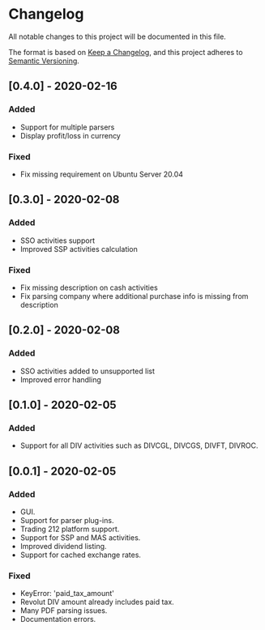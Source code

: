 # Changelog

All notable changes to this project will be documented in this file.

The format is based on [Keep a Changelog](https://keepachangelog.com/en/1.0.0/),
and this project adheres to [Semantic Versioning](https://semver.org/spec/v2.0.0.html).

## [0.4.0] - 2020-02-16
### Added
- Support for multiple parsers
- Display profit/loss in currency

### Fixed
- Fix missing requirement on Ubuntu Server 20.04

## [0.3.0] - 2020-02-08
### Added
- SSO activities support
- Improved SSP activities calculation

### Fixed
- Fix missing description on cash activities
- Fix parsing company where additional purchase info is missing from description
  
## [0.2.0] - 2020-02-08
### Added
- SSO activities added to unsupported list
- Improved error handling

## [0.1.0] - 2020-02-05
### Added
- Support for all DIV activities such as DIVCGL, DIVCGS, DIVFT, DIVROC.

## [0.0.1] - 2020-02-05
### Added
- GUI.
- Support for parser plug-ins.
- Trading 212 platform support.
- Support for SSP and MAS activities.
- Improved dividend listing.
- Support for cached exchange rates.

### Fixed
- KeyError: 'paid_tax_amount'
- Revolut DIV amount already includes paid tax.
- Many PDF parsing issues.
- Documentation errors.
